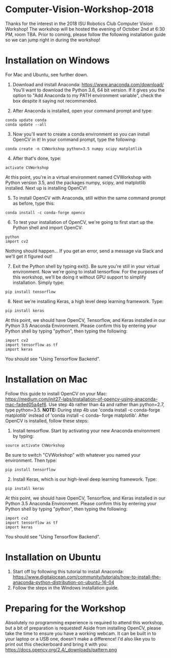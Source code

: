 # Computer-Vision-Workshop-2018
Thanks for the interest in the 2018 ISU Robotics Club Computer Vision Workshop!  The workshop will be hosted the evening of October 2nd at 6:30 PM, room TBA.  Prior to coming, please follow the following installation guide so we can jump right in during the workshop!

# Installation on Windows
For Mac and Ubuntu, see further down.

  1.  Download and install Anaconda: https://www.anaconda.com/download/
  You'll want to download the Python 3.6, 64 bit version.  If it gives you the option to "Add Anaconda to my PATH environment variable", check the box despite it saying not recommended.
  
  2.  After Anaconda is installed, open your command prompt and type:
  ```
  conda update conda
  conda update --all
  ```
  3.  Now you'll want to create a conda environment so you can install OpenCV in it!  In your command prompt, type the following:
  ```
  conda create -n CVWorkshop python=3.5 numpy scipy matplotlib
  ```
  4.  After that's done, type:
  ```
  activate CVWorkshop
  ```
  At this point, you're in a virtual environment named CVWorkshop with Python version 3.5, and the packages numpy, scipy, and matplotlib installed.  Next up is installing OpenCV!
  
  5.  To install OpenCV with Anaconda, still within the same command prompt as before, type this:
  ```
  conda install -c conda-forge opencv
  ```
  6.  To test your installation of OpenCV, we're going to first start up the Python shell and import OpenCV:
  ```
  python
  import cv2
  ```
  Nothing should happen... If you get an error, send a message via Slack and we'll get it figured out!
  
  7.  Exit the Python shell by typing exit().  Be sure you're still in your virtual environment.  Now we're going to install tensorflow.  For the purposes of this workshop, we'll be doing it without GPU support to simplify installation.  Simply type:
  ```
  pip install tensorflow
  ```
  8.  Next we're installing Keras, a high level deep learning framework.  Type:
  ```
  pip install keras
  ```
  At this point, we should have OpenCV, Tensorflow, and Keras installed in our Python 3.5 Anaconda Environment.  Please confirm this by entering your Python shell by typing "python", then typing the following:
  ```
  import cv2
  import tensorflow as tf
  import keras
  ```
  You should see "Using Tensorflow Backend".
  
  
 # Installation on Mac
 Follow this guide to install OpenCV on your Mac: https://medium.com/init27-labs/installation-of-opencv-using-anaconda-mac-faded05a4ef6.  Use step 4b rather than 4a and rather than python=2.7, type python=3.5. **NOTE:** During step 4b use 'conda install -c conda-forge matplotlib' instead of 'conda install -c conda- forge matplotlib'. After OpenCV is installed, follow these steps:
  1.  Install tensorflow.  Start by activating your new Anaconda environment by typing:
  ```
  source activate CVWorkshop
  ```
  Be sure to switch "CVWorkshop" with whatever you named your environment.  Then type:
  ```
  pip install tensorflow
  ```
  
  2.  Install Keras, which is our high-level deep learning framework. Type:
  ```
  pip install keras
  ```
 At this point, we should have OpenCV, Tensorflow, and Keras installed in our Python 3.5 Anaconda Environment.  Please confirm this by entering your Python shell by typing "python", then typing the following:
  ```
  import cv2
  import tensorflow as tf
  import keras
  ```
  You should see "Using Tensorflow Backend".
  
 # Installation on Ubuntu
  1.  Start off by following this tutorial to install Anaconda: https://www.digitalocean.com/community/tutorials/how-to-install-the-anaconda-python-distribution-on-ubuntu-16-04
  2.  Follow the steps in the Windows installation guide.
  
 # Preparing for the Workshop
 Absolutely no programming experience is required to attend this workshop, but a bit of preparation is requested!  Aside from installing OpenCV, please take the time to ensure you have a working webcam.  It can be built in to your laptop or a USB one, doesn't make a difference!  I'd also like you to print out this checkerboard and bring it with you: https://docs.opencv.org/2.4/_downloads/pattern.png
